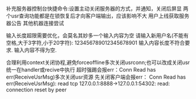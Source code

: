 补充服务器控制台快捷命令:设置主动关闭服务器的方式，并通知，关闭后屏显
两个usr查询功能都是在锁恢复后才向客户端输出，应该影响不大
用户上线获取服务器公告
其他机器连接尝试

输入长度超限需要优化，会莫名其妙多一个输入内容为空
请输入新用户名(不能有空格,大于3字符,小于20字符): 
123456789012345678901
输入内容长度不符合要求.
输入内容不得为空.

合理利用context关闭协程,避免forceoffline多次关闭usrconn;也可以改成关闭usr统一在handler或recive中执行
超时强踢会报err：Conn Read has err(ReceiveUsrMsg)多次关闭usr资源
先关闭客户端会报err：
Conn Read has err(ReceiveUsrMsg):  read tcp 127.0.0.1:8888->127.0.0.1:54302: read: connection reset by peer